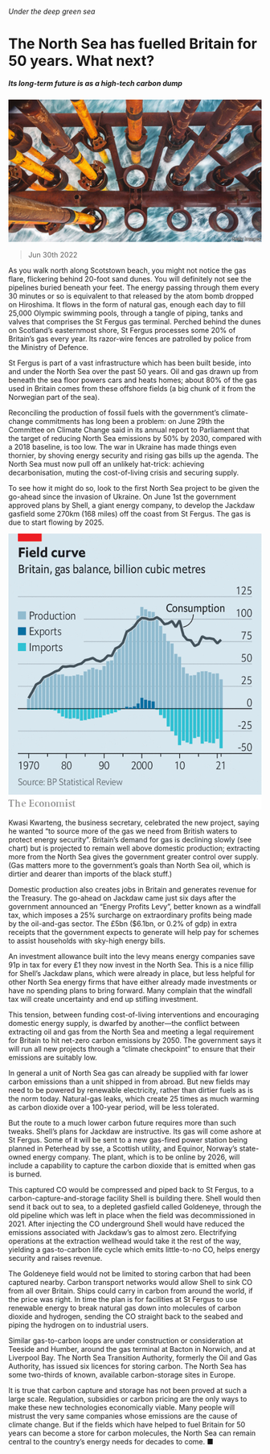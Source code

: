 ###### Under the deep green sea

# The North Sea has fuelled Britain for 50 years. What next? 

##### Its long-term future is as a high-tech carbon dump 

![image](images/20220702_BRP001.jpg) 

> Jun 30th 2022 

As you walk north along Scotstown beach, you might not notice the gas flare, flickering behind 20-foot sand dunes. You will definitely not see the pipelines buried beneath your feet. The energy passing through them every 30 minutes or so is equivalent to that released by the atom bomb dropped on Hiroshima. It flows in the form of natural gas, enough each day to fill 25,000 Olympic swimming pools, through a tangle of piping, tanks and valves that comprises the St Fergus gas terminal. Perched behind the dunes on Scotland’s easternmost shore, St Fergus processes some 20% of Britain’s gas every year. Its razor-wire fences are patrolled by police from the Ministry of Defence. 

St Fergus is part of a vast infrastructure which has been built beside, into and under the North Sea over the past 50 years. Oil and gas drawn up from beneath the sea floor powers cars and heats homes; about 80% of the gas used in Britain comes from these offshore fields (a big chunk of it from the Norwegian part of the sea). 

Reconciling the production of fossil fuels with the government’s climate-change commitments has long been a problem: on June 29th the Committee on Climate Change said in its annual report to Parliament that the target of reducing North Sea emissions by 50% by 2030, compared with a 2018 baseline, is too low. The war in Ukraine has made things even thornier, by shoving energy security and rising gas bills up the agenda. The North Sea must now pull off an unlikely hat-trick: achieving decarbonisation, muting the cost-of-living crisis and securing supply. 

To see how it might do so, look to the first North Sea project to be given the go-ahead since the invasion of Ukraine. On June 1st the government approved plans by Shell, a giant energy company, to develop the Jackdaw gasfield some 270km (168 miles) off the coast from St Fergus. The gas is due to start flowing by 2025. 

![image](images/20220702_BRC042.png) 


Kwasi Kwarteng, the business secretary, celebrated the new project, saying he wanted “to source more of the gas we need from British waters to protect energy security”. Britain’s demand for gas is declining slowly (see chart) but is projected to remain well above domestic production; extracting more from the North Sea gives the government greater control over supply. (Gas matters more to the government’s goals than North Sea oil, which is dirtier and dearer than imports of the black stuff.)

Domestic production also creates jobs in Britain and generates revenue for the Treasury. The go-ahead on Jackdaw came just six days after the government announced an “Energy Profits Levy”, better known as a windfall tax, which imposes a 25% surcharge on extraordinary profits being made by the oil-and-gas sector. The £5bn ($6.1bn, or 0.2% of gdp) in extra receipts that the government expects to generate will help pay for schemes to assist households with sky-high energy bills. 

An investment allowance built into the levy means energy companies save 91p in tax for every £1 they now invest in the North Sea. This is a nice fillip for Shell’s Jackdaw plans, which were already in place, but less helpful for other North Sea energy firms that have either already made investments or have no spending plans to bring forward. Many complain that the windfall tax will create uncertainty and end up stifling investment. 

This tension, between funding cost-of-living interventions and encouraging domestic energy supply, is dwarfed by another—the conflict between extracting oil and gas from the North Sea and meeting a legal requirement for Britain to hit net-zero carbon emissions by 2050. The government says it will run all new projects through a “climate checkpoint” to ensure that their emissions are suitably low. 

In general a unit of North Sea gas can already be supplied with far lower carbon emissions than a unit shipped in from abroad. But new fields may need to be powered by renewable electricity, rather than dirtier fuels as is the norm today. Natural-gas leaks, which create 25 times as much warming as carbon dioxide over a 100-year period, will be less tolerated. 

But the route to a much lower carbon future requires more than such tweaks. Shell’s plans for Jackdaw are instructive. Its gas will come ashore at St Fergus. Some of it will be sent to a new gas-fired power station being planned in Peterhead by sse, a Scottish utility, and Equinor, Norway’s state-owned energy company. The plant, which is to be online by 2026, will include a capability to capture the carbon dioxide that is emitted when gas is burned. 

This captured CO would be compressed and piped back to St Fergus, to a carbon-capture-and-storage facility Shell is building there. Shell would then send it back out to sea, to a depleted gasfield called Goldeneye, through the old pipeline which was left in place when the field was decommissioned in 2021. After injecting the CO underground Shell would have reduced the emissions associated with Jackdaw’s gas to almost zero. Electrifying operations at the extraction wellhead would take it the rest of the way, yielding a gas-to-carbon life cycle which emits little-to-no CO, helps energy security and raises revenue. 

The Goldeneye field would not be limited to storing carbon that had been captured nearby. Carbon transport networks would allow Shell to sink CO from all over Britain. Ships could carry in carbon from around the world, if the price was right. In time the plan is for facilities at St Fergus to use renewable energy to break natural gas down into molecules of carbon dioxide and hydrogen, sending the CO straight back to the seabed and piping the hydrogen on to industrial users. 

Similar gas-to-carbon loops are under construction or consideration at Teeside and Humber, around the gas terminal at Bacton in Norwich, and at Liverpool Bay. The North Sea Transition Authority, formerly the Oil and Gas Authority, has issued six licences for storing carbon. The North Sea has some two-thirds of known, available carbon-storage sites in Europe. 

It is true that carbon capture and storage has not been proved at such a large scale. Regulation, subsidies or carbon pricing are the only ways to make these new technologies economically viable. Many people will mistrust the very same companies whose emissions are the cause of climate change. But if the fields which have helped to fuel Britain for 50 years can become a store for carbon molecules, the North Sea can remain central to the country’s energy needs for decades to come. ■


